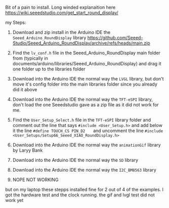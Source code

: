 

Bit of a pain to install.  Long winded explanaition here https://wiki.seeedstudio.com/get_start_round_display/ 

my Steps:

1. Download and zip install in the Arduino IDE the ```Seeed_Arduino_RoundDisplay```  library  https://github.com/Seeed-Studio/Seeed_Arduino_RoundDisplay/archive/refs/heads/main.zip
2. Find the ```lv_conf.h``` file in the Seeed_Arduino_RoundDisplay main folder from (typically in documents/arduino/libraries/Seeed_Arduino_RoundDisplay) and drag it one folder up to the libraries folder
3. Download into the Arduino IDE the normal way the ```LVGL``` library, but don't move it's config folder into the main libraries folder since you already did it above
4. Download into the Arduino IDE the normal way the ```TFT-eSPI``` library, don't load the one Seeedstudio gave as a zip file as it did not work for me.
5. Find the ```User_Setup_Select.h``` file in the ```TFT-eSPI``` library folder and comment out the line that says ```#include <User_Setup.h>``` and add below it the line ```#define TOUCH_CS PIN_D2   ``` and uncomment the line ```#include <User_Setups/Setup66_Seeed_XIAO_RoundDisplay.h>```
6. Download into the Arduino IDE the normal way the ```animationGif``` library by Laryy Bank
7. Download into the Arduino IDE the normal way the ```SD``` library 
8. Download into the Arduino IDE the normal way the ```I2C_BM8563``` library

9. NOPE NOT WORKING

but on my laptop these stepps installed fine for 2 out of 4 of the examples. I got the hardware test and the clock running. the gif and lvgl test did not work yet

